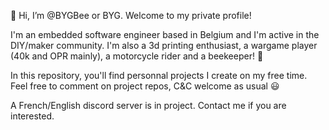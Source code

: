 👋 Hi, I’m @BYGBee or BYG.
Welcome to my private profile!

I'm an embedded software engineer based in Belgium and I'm active in the DIY/maker community.
I'm also a 3d printing enthusiast, a wargame player (40k and OPR mainly), a motorcycle rider and a beekeeper! 🐝

In this repository, you'll find personnal projects I create on my free time.
Feel free to comment on project repos, C&C welcome as usual 😃

A French/English discord server is in project. Contact me if you are interested.

<!---
BYGBee/BYGBee is a ✨ special ✨ repository because its `README.md` (this file) appears on your GitHub profile.
You can click the Preview link to take a look at your changes.
--->
